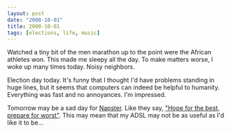 ```yaml
---
layout: post
date: "2000-10-01"
title: 2000-10-01
tags: [elections, life, music]
---
```

Watched a tiny bit of the men marathon up to the point were the
African athletes won. This made me sleepy all the day. To make
matters worse, I woke up many times today. Noisy neighbors.

Election day today. It's funny that I thought I'd have problems
standing in huge lines, but it seems that computers can indeed be
helpful to humanity. Everything was fast and no annoyances. I'm
impressed.

Tomorrow may be a sad day for [Napster](http://www.napster.com).
Like they say,
["Hope for the best, prepare for worst"](http://gnutella.wego.com).
This may mean that my ADSL may not be as useful as I'd like it to
be...
